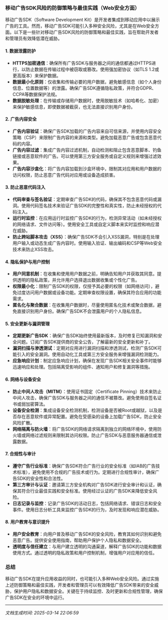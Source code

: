 ### 移动广告SDK风险的防御策略与最佳实践（Web安全方面）

移动广告SDK（Software Development Kit）是开发者集成到移动应用中以展示广告的工具。然而，移动广告SDK可能引入多种安全风险，尤其是在Web安全方面。以下是一些针对移动广告SDK风险的防御策略和最佳实践，旨在帮助开发者和管理员有效降低潜在威胁。

#### 1. **数据泄露防护**
   - **HTTPS加密通信**：确保所有广告SDK与服务器之间的通信都通过HTTPS进行，以防止数据在传输过程中被窃取或篡改。使用强加密协议（如TLS 1.2或更高版本）来保护数据。
   - **数据最小化原则**：仅收集和传输必要的用户数据，避免敏感信息（如个人身份信息、位置数据等）的泄露。确保广告SDK遵循隐私政策，并符合GDPR、CCPA等数据保护法规。
   - **数据脱敏处理**：在传输或存储用户数据时，使用脱敏技术（如哈希化、加密）来保护敏感信息，即使数据被截获，也无法直接识别用户身份。

#### 2. **广告内容安全**
   - **广告内容验证**：确保广告SDK加载的广告内容来自可信来源，并使用内容安全策略（CSP）来限制广告内容的来源和类型。避免加载恶意广告或包含恶意代码的内容。
   - **广告内容过滤**：集成广告内容过滤机制，自动检测和阻止包含恶意脚本、钓鱼链接或恶意软件的广告。可以使用第三方安全服务或自定义规则来增强过滤效果。
   - **广告内容沙盒化**：将广告内容加载到沙盒环境中，限制其对应用和用户数据的访问权限，防止恶意广告代码对应用或设备造成损害。

#### 3. **防止恶意代码注入**
   - **代码审查与签名验证**：定期审查广告SDK的代码，确保其不包含恶意代码或漏洞。使用代码签名技术来验证广告SDK的完整性和真实性，防止未经授权的代码注入。
   - **运行时监控**：在应用运行时监控广告SDK的行为，检测异常活动（如未经授权的网络请求、文件访问等）。使用安全工具或自定义脚本来实时监控和响应潜在威胁。
   - **防止跨站脚本攻击（XSS）**：确保广告SDK不会引入XSS漏洞，特别是在处理用户输入或动态生成广告内容时。使用输入验证、输出编码和CSP等Web安全技术来防止XSS攻击。

#### 4. **隐私保护与用户控制**
   - **用户同意机制**：在收集和使用用户数据之前，明确告知用户并获取其同意。提供透明的隐私政策，并允许用户选择退出数据收集或个性化广告。
   - **权限最小化**：限制广告SDK的权限，仅授予其必要的权限（如网络访问），避免过度访问用户数据或设备功能。定期审查权限设置，确保其符合应用的功能需求。
   - **匿名化与聚合数据**：在收集用户数据时，尽量使用匿名化技术或聚合数据，避免直接识别用户身份。确保广告SDK不会泄露用户的个人隐私信息。

#### 5. **安全更新与漏洞管理**
   - **定期更新广告SDK**：确保广告SDK始终使用最新版本，及时修复已知漏洞和安全问题。订阅广告SDK提供商的安全公告，了解最新的安全更新和补丁。
   - **漏洞扫描与渗透测试**：定期对应用进行漏洞扫描和渗透测试，检测广告SDK可能引入的安全漏洞。使用自动化工具或第三方安全服务来增强漏洞检测能力。
   - **应急响应计划**：制定应急响应计划，确保在发现广告SDK相关安全事件时能够迅速响应和处理。包括隔离受影响的组件、通知用户和修复漏洞等措施。

#### 6. **网络与设备安全**
   - **防止中间人攻击（MITM）**：使用证书固定（Certificate Pinning）技术来防止中间人攻击，确保广告SDK与服务器之间的通信不被篡改。避免使用自签名证书或弱加密算法。
   - **设备安全检测**：集成设备安全检测机制，检测设备是否被Root或越狱，以及是否存在恶意软件或异常配置。避免在受感染的设备上加载广告SDK，防止安全风险扩散。
   - **网络隔离与防火墙**：将广告SDK的网络请求隔离到独立的网络环境中，使用防火墙或网络过滤规则来限制其访问权限。防止广告SDK与恶意服务器通信或泄露数据。

#### 7. **合规性与审计**
   - **遵守广告行业标准**：确保广告SDK符合广告行业的安全标准（如IAB的广告技术标准），避免使用不合规的广告技术或行为。定期进行合规性审计，确保广告SDK的安全性和合法性。
   - **第三方审计与认证**：邀请第三方安全机构对广告SDK进行安全审计和认证，确保其符合行业最佳实践和安全标准。使用经过认证的广告SDK来降低安全风险。
   - **日志记录与监控**：记录广告SDK的活动日志，包括网络请求、错误日志和安全事件。使用日志分析工具来监控广告SDK的行为，及时发现和响应潜在威胁。

#### 8. **用户教育与意识提升**
   - **用户安全教育**：向用户普及移动广告SDK的安全风险，教育其如何识别和避免恶意广告。提供安全使用指南，帮助用户保护个人隐私和数据安全。
   - **透明度与信任建立**：与用户建立透明的沟通渠道，解释广告SDK的功能和数据使用方式。通过透明的隐私政策和用户控制机制，增强用户对应用的信任。

### 总结

移动广告SDK在提升应用收益的同时，也可能引入多种Web安全风险。通过实施上述防御策略和最佳实践，开发者和管理员可以有效降低广告SDK带来的安全威胁，保护用户隐私和数据安全。关键在于持续监控、及时更新和合规性管理，确保广告SDK在安全的环境中运行。

---

*文档生成时间: 2025-03-14 22:06:59*


